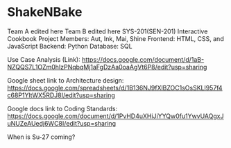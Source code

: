# ShakeNBake
Team A edited here
Team B edited here
SYS-201(SEN-201) Interactive Cookbook Project
Members: Aut, Ink, Mai, Shine
Frontend: HTML, CSS, and JavaScript
Backend: Python
Database: SQL

Use Case Analysis (Link): https://docs.google.com/document/d/1aB-NZQQS7L1OZm0hIzPNqbqMj1aFgDzAa0oaAgVt6P8/edit?usp=sharing

Google sheet link to Architecture design: https://docs.google.com/spreadsheets/d/1B136NJ9fXlBZOC1sOsSKLl957f4c68P1YltWX5RDJ8I/edit?usp=sharing


Google docs link to Coding Standards: https://docs.google.com/document/d/1PvHD4uXHiJiYYQw0fu1YwvUAQgxJuNUZeAUedj6WC8I/edit?usp=sharing

When is Su-27 coming?